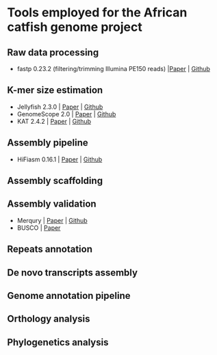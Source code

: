 # Tools employed for the African catfish genome project

## Raw data processing
- fastp 0.23.2 (filtering/trimming Illumina PE150 reads) |[Paper](https://doi.org/10.1093/bioinformatics/bty560) | [Github](https://github.com/OpenGene/fastp)

## K-mer size estimation

- Jellyfish 2.3.0 | [Paper](https://pubmed.ncbi.nlm.nih.gov/21217122/) | [Github](https://github.com/gmarcais/Jellyfish/tree/develop/swig)
- GenomeScope 2.0 | [Paper](https://www.nature.com/articles/s41467-020-14998-3) | [Github](https://github.com/tbenavi1/genomescope2.0)
- KAT 2.4.2 | [Paper](https://www.ncbi.nlm.nih.gov/pmc/articles/PMC5408915/) | [Github](https://github.com/TGAC/KAT)

## Assembly pipeline

- HiFiasm 0.16.1 | [Paper](https://doi.org/10.1038/s41592-020-01056-5) | [Github](https://github.com/chhylp123/hifiasm)

## Assembly scaffolding

## Assembly validation

- Merqury | [Paper](https://genomebiology.biomedcentral.com/articles/10.1186/s13059-020-02134-9) | [Github](https://github.com/marbl/merqury)
- BUSCO | [Paper](https://www.ncbi.nlm.nih.gov/pmc/articles/PMC8476166/)

## Repeats annotation

## De novo transcripts assembly

## Genome annotation pipeline

## Orthology analysis


## Phylogenetics analysis
